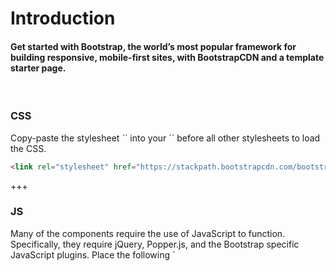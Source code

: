 
# Introduction

#### Get started with Bootstrap, the world’s most popular framework for building responsive, mobile-first sites, with BootstrapCDN and a template starter page.

<br>

### CSS

<p>
  Copy-paste the stylesheet `<link>` into your `<head>` before all other
  stylesheets to load the CSS.
</p>

```html
<link rel="stylesheet" href="https://stackpath.bootstrapcdn.com/bootstrap/4.2.1/css/bootstrap.min.css">
```

+++

### JS

<p>
  Many of the components require the use of JavaScript to function.
  Specifically, they require jQuery, Popper.js, and the Bootstrap specific
  JavaScript plugins. Place the following `<script>`s near the end of your
  pages, right before the closing `</body>` tag, to enable them. jQuery must
  come first, then Popper.js, and then the Bootstrap JavaScript plugins.
</p>

```html
<script src="https://code.jquery.com/jquery-3.3.1.min.js"></script>
<script src="https://cdnjs.cloudflare.com/ajax/libs/popper.js/1.14.6/umd/popper.min.js"></script>
<script src="https://stackpath.bootstrapcdn.com/bootstrap/4.2.1/js/bootstrap.min.js"></script>
```

<p>
  Here is a list of components that explicitly require jQuery, Bootstrap JS,
  and Popper.js.
  <ul>
    <li>
      Alerts for dismissing
    </li>
    <li>
      Buttons for toggling states and checkbox/radio functionality
    </li>
    <li>
      Carousel for all slide behaviors, controls, and indicators
    </li>
    <li>
      Collapse for toggling visibility of content
    </li>
    <li>
      Dropdowns for displaying and positioning (also requires Popper.js)
    </li>
    <li>
      Modals for displaying, positioning, and scroll behavior
    </li>
    <li>
      Navbar for extending our Collapse plugin to implement responsive behavior
    </li>
    <li>
      Tooltips and popovers for displaying and positioning (also requires
      Popper.js)
    </li>
    <li>
      Scrollspy for scroll behavior and navigation updates
    </li>
  </ul>
</p>

+++

### Starter template

<p>
  Be sure to have your pages set up with the latest design and development
  standards. That means using an HTML5 doctype and including a viewport meta
  tag for proper responsive behaviors. Put it all together and your pages
  should look like this:
</p>

```html
<!doctype html>
<html lang="en">
  <head>
    <!-- Required meta tags -->
    <meta charset="utf-8">
    <meta name="viewport" content="width=device-width, initial-scale=1, shrink-to-fit=no">

    <!-- Bootstrap CSS -->
    <link rel="stylesheet" href="https://stackpath.bootstrapcdn.com/bootstrap/4.2.1/css/bootstrap.min.css">

    <title>Hello, world!</title>
  </head>
  <body>
    <h1>Hello, world!</h1>

    <!-- Optional JavaScript -->
    <!-- jQuery first, then Popper.js, then Bootstrap JS -->
    <script src="https://code.jquery.com/jquery-3.3.1.min.js"></script>
    <script src="https://cdnjs.cloudflare.com/ajax/libs/popper.js/1.14.6/umd/popper.min.js"></script>
    <script src="https://stackpath.bootstrapcdn.com/bootstrap/4.2.1/js/bootstrap.min.js"></script>
  </body>
</html>
```

+++

### Important globals

<p>
  Bootstrap employs a handful of important global styles and settings that
  you’ll need to be aware of when using it, all of which are almost
  exclusively geared towards the normalization of cross browser styles. Let’s
  break those down.
</p>

#### HTML5 doctype

<p>
  Bootstrap requires the use of the HTML5 doctype. Without it, you’ll see some
  funky incomplete styling, but including it shouldn’t cause any considerable
  hiccups.
</p>

```html
<!doctype html>
<html lang="en">
  ...
</html>
```

+++

#### Responsive meta tag

<p>
  Bootstrap is developed <em>mobile first</em>, a strategy in which code is
  optimized for mobile devices first and then scale up components as necessary
  using CSS media queries. To ensure proper rendering and touch zooming for
  all devices, <strong>add the responsive viewport meta tag</strong> to your
  `<head>`.
</p>

```html
<meta name="viewport" content="width=device-width, initial-scale=1, shrink-to-fit=no">
```

+++

#### Box-sizing

<p>
  For more straightforward sizing in CSS, the global `box-sizing` value is
  switched from `content-box` to `border-box`. This ensures `padding` does not
  affect the final computed width of an element, but it can cause problems
  with some third party software like Google Maps and Google Custom Search
  Engine.
</p>

<p>
  On the rare occasion you need to override it, use something like the
  following:
</p>

```html
.selector-for-some-widget {
  box-sizing: content-box;
}
```

<p>
  With the above snippet, nested elements--including generated content via
  `::before` and `::after`--will all inherit the specified `box-sizing` for
  that `.selector-for-some-widget`.
</p>

+++

#### Reboot

<p>
  For improved cross-browser rendering, Reboot is used to correct
  inconsistencies across browsers and devices while providing slightly more
  opinionated resets to common HTML elements.
</p>
